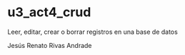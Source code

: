 # u3_act4_crud
Leer, editar, crear o borrar registros en una base de datos

Jesús Renato Rivas Andrade
